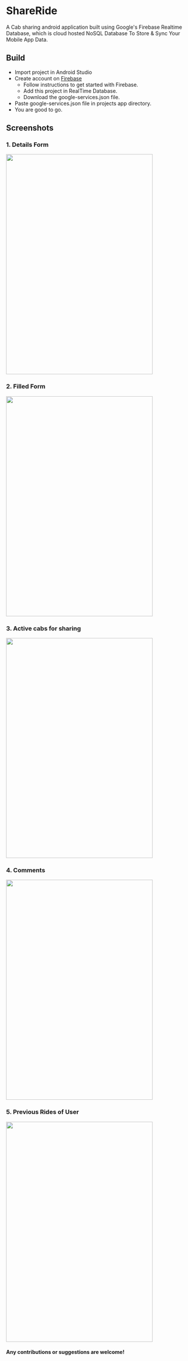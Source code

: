# ShareRide

A Cab sharing android application built using Google's Firebase Realtime Database, which is cloud
hosted NoSQL Database To Store & Sync Your Mobile App Data.

## Build

  * Import project in Android Studio
  * Create account on [Firebase](https://firebase.google.com/)
    * Follow instructions to get started with Firebase.
    * Add this project in RealTime Database.
    * Download the google-services.json file.
  * Paste google-services.json file in projects app directory.
  * You are good to go.

## Screenshots

### 1. Details Form

<img src="https://github.com/rajeev29five/ShareRide/blob/master/READMEIMG/Details.png" width="400" height="600">

### 2. Filled Form

<img src="https://github.com/rajeev29five/ShareRide/blob/master/READMEIMG/FillDetails.png" width="400" height="600">

### 3. Active cabs for sharing

<img src="https://github.com/rajeev29five/ShareRide/blob/master/READMEIMG/Posts.png" width="400" height="600">

### 4. Comments

<img src="https://github.com/rajeev29five/ShareRide/blob/master/READMEIMG/Comments.png" width="400" height="600">

### 5. Previous Rides of User

<img src="https://github.com/rajeev29five/ShareRide/blob/master/READMEIMG/PreviousRides.png" width="400" height="600">

#### Any contributions or suggestions are welcome!